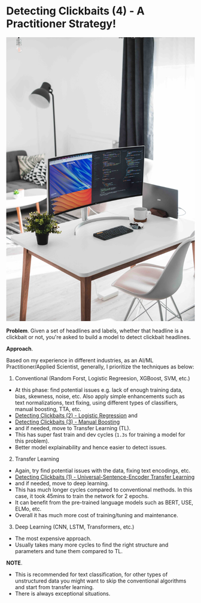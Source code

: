 # Detecting Clickbaits (4) - A Practitioner Strategy!

![image info](/images/p4-header.jpg "by Alexandru Acea")


**Problem**.
Given a set of headlines and labels, whether that headline is a clickbait or 
not, you're asked to build a model to detect clickbait headlines.

**Approach**.

Based on my experience in different industries, as an AI/ML Practitioner/Applied Scientist,
 generally, I prioritize the techniques as below:
 
1. Conventional (Random Forst, Logistic Regreesion, XGBoost, SVM, etc.) 
- At this phase: find potential issues e.g. lack of enough 
training data, bias, skewness, noise, etc. Also apply simple enhancements 
such as text normalizations, text fixing, using different types of classifiers, 
manual boosting, TTA, etc.
- [Detecting Clickbaits (2) - Logistic Regression](https://hminooei.github.io/2020/04/21/clickbaits2.html) and
- [Detecting Clickbaits (3) - Manual Boosting](https://hminooei.github.io/2020/05/10/clickbaits3.html)
- and if needed, move to Transfer Learning (TL).
- This has super fast train and dev cycles (`1.3s` for training a model for this 
problem).
- Better model explainability and hence easier to detect issues.
2. Transfer Learning 
- Again, try find potential issues with the data, fixing text encodings, etc.
- [Detecting Clickbaits (1) - Universal-Sentence-Encoder Transfer Learning](https://hminooei.github.io/2020/04/14/clickbaits1.html)
- and if needed, move to deep learning.
- This has much longer cycles compared to conventional methods. In this case, it took 45mins to 
train the network for 2 epochs.
- It can benefit from the pre-trained language models such as BERT, USE, ELMo, etc.
- Overall it has much more cost of training/tuning and maintenance.
3. Deep Learning (CNN, LSTM, Transformers, etc.)
- The most expensive approach.
- Usually takes many more cycles to find the right structure and parameters and tune them 
compared to TL.


**NOTE**.
- This is recommended for text classification, for other types of 
unstructured data you might want to skip the conventional algorithms and 
start from transfer learning. 
- There is always exceptional situations.
